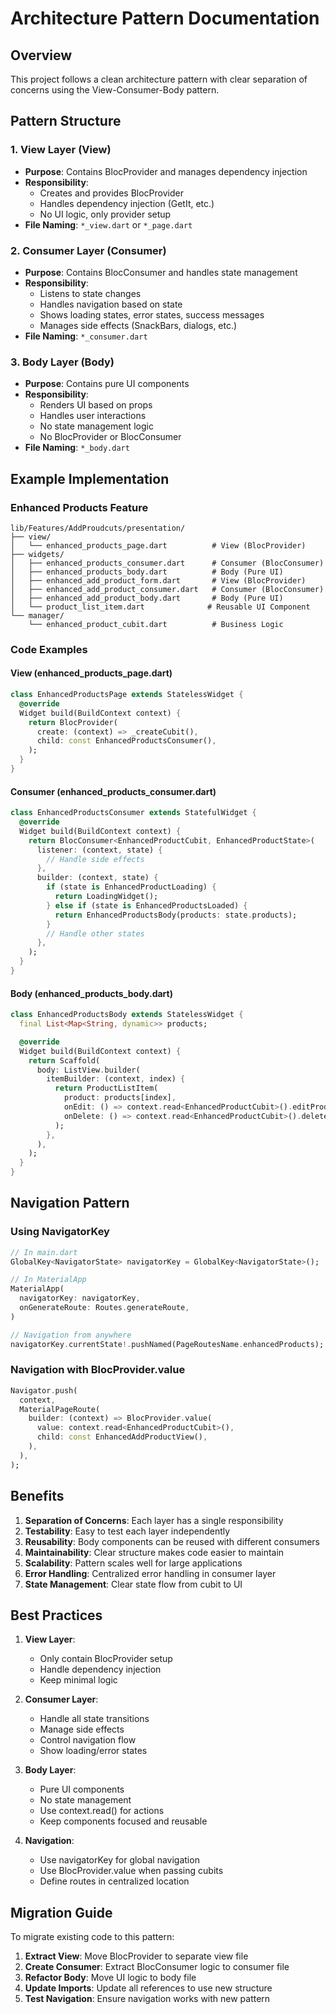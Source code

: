 # Architecture Pattern Documentation

## Overview
This project follows a clean architecture pattern with clear separation of concerns using the View-Consumer-Body pattern.

## Pattern Structure

### 1. View Layer (View)
- **Purpose**: Contains BlocProvider and manages dependency injection
- **Responsibility**: 
  - Creates and provides BlocProvider
  - Handles dependency injection (GetIt, etc.)
  - No UI logic, only provider setup
- **File Naming**: `*_view.dart` or `*_page.dart`

### 2. Consumer Layer (Consumer)
- **Purpose**: Contains BlocConsumer and handles state management
- **Responsibility**:
  - Listens to state changes
  - Handles navigation based on state
  - Shows loading states, error states, success messages
  - Manages side effects (SnackBars, dialogs, etc.)
- **File Naming**: `*_consumer.dart`

### 3. Body Layer (Body)
- **Purpose**: Contains pure UI components
- **Responsibility**:
  - Renders UI based on props
  - Handles user interactions
  - No state management logic
  - No BlocProvider or BlocConsumer
- **File Naming**: `*_body.dart`

## Example Implementation

### Enhanced Products Feature

```
lib/Features/AddProudcuts/presentation/
├── view/
│   └── enhanced_products_page.dart          # View (BlocProvider)
├── widgets/
│   ├── enhanced_products_consumer.dart      # Consumer (BlocConsumer)
│   ├── enhanced_products_body.dart          # Body (Pure UI)
│   ├── enhanced_add_product_form.dart       # View (BlocProvider)
│   ├── enhanced_add_product_consumer.dart   # Consumer (BlocConsumer)
│   ├── enhanced_add_product_body.dart       # Body (Pure UI)
│   └── product_list_item.dart              # Reusable UI Component
└── manager/
    └── enhanced_product_cubit.dart          # Business Logic
```

### Code Examples

#### View (enhanced_products_page.dart)
```dart
class EnhancedProductsPage extends StatelessWidget {
  @override
  Widget build(BuildContext context) {
    return BlocProvider(
      create: (context) => _createCubit(),
      child: const EnhancedProductsConsumer(),
    );
  }
}
```

#### Consumer (enhanced_products_consumer.dart)
```dart
class EnhancedProductsConsumer extends StatefulWidget {
  @override
  Widget build(BuildContext context) {
    return BlocConsumer<EnhancedProductCubit, EnhancedProductState>(
      listener: (context, state) {
        // Handle side effects
      },
      builder: (context, state) {
        if (state is EnhancedProductLoading) {
          return LoadingWidget();
        } else if (state is EnhancedProductsLoaded) {
          return EnhancedProductsBody(products: state.products);
        }
        // Handle other states
      },
    );
  }
}
```

#### Body (enhanced_products_body.dart)
```dart
class EnhancedProductsBody extends StatelessWidget {
  final List<Map<String, dynamic>> products;

  @override
  Widget build(BuildContext context) {
    return Scaffold(
      body: ListView.builder(
        itemBuilder: (context, index) {
          return ProductListItem(
            product: products[index],
            onEdit: () => context.read<EnhancedProductCubit>().editProduct(),
            onDelete: () => context.read<EnhancedProductCubit>().deleteProduct(),
          );
        },
      ),
    );
  }
}
```

## Navigation Pattern

### Using NavigatorKey
```dart
// In main.dart
GlobalKey<NavigatorState> navigatorKey = GlobalKey<NavigatorState>();

// In MaterialApp
MaterialApp(
  navigatorKey: navigatorKey,
  onGenerateRoute: Routes.generateRoute,
)

// Navigation from anywhere
navigatorKey.currentState!.pushNamed(PageRoutesName.enhancedProducts);
```

### Navigation with BlocProvider.value
```dart
Navigator.push(
  context,
  MaterialPageRoute(
    builder: (context) => BlocProvider.value(
      value: context.read<EnhancedProductCubit>(),
      child: const EnhancedAddProductView(),
    ),
  ),
);
```

## Benefits

1. **Separation of Concerns**: Each layer has a single responsibility
2. **Testability**: Easy to test each layer independently
3. **Reusability**: Body components can be reused with different consumers
4. **Maintainability**: Clear structure makes code easier to maintain
5. **Scalability**: Pattern scales well for large applications
6. **Error Handling**: Centralized error handling in consumer layer
7. **State Management**: Clear state flow from cubit to UI

## Best Practices

1. **View Layer**:
   - Only contain BlocProvider setup
   - Handle dependency injection
   - Keep minimal logic

2. **Consumer Layer**:
   - Handle all state transitions
   - Manage side effects
   - Control navigation flow
   - Show loading/error states

3. **Body Layer**:
   - Pure UI components
   - No state management
   - Use context.read() for actions
   - Keep components focused and reusable

4. **Navigation**:
   - Use navigatorKey for global navigation
   - Use BlocProvider.value when passing cubits
   - Define routes in centralized location

## Migration Guide

To migrate existing code to this pattern:

1. **Extract View**: Move BlocProvider to separate view file
2. **Create Consumer**: Extract BlocConsumer logic to consumer file
3. **Refactor Body**: Move UI logic to body file
4. **Update Imports**: Update all references to use new structure
5. **Test Navigation**: Ensure navigation works with new pattern 